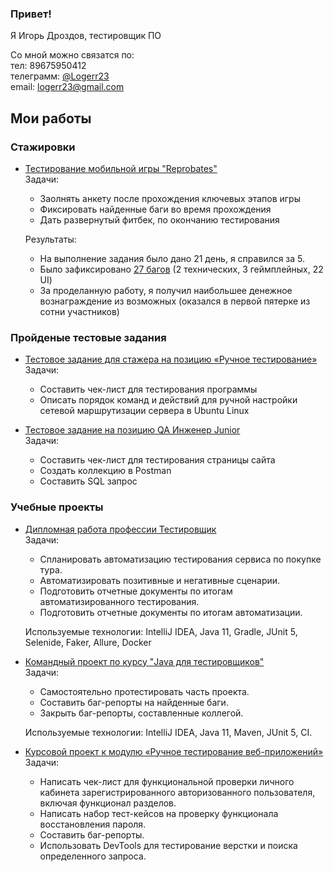 ### Привет! 
Я Игорь Дроздов, тестировщик ПО

Со мной можно связатся по:  
тел: 89675950412  
телеграмм: [@Logerr23](https://t.me/Logerr23)  
email: logerr23@gmail.com 

## Мои работы

### Стажировки
- [Тестирование мобильной игры "Reprobates"](https://github.com/Logerr23/Reprobates-reports)  
  Задачи:
  - Заолнять анкету после прохождения ключевых этапов игры
  - Фиксировать найденные баги во время прохождения
  - Дать развернутый фитбек, по окончанию тестирования
    
  Результаты:
  - На выполнение задания было дано 21 день, я справился за 5.
  - Было зафиксировано [27 багов](https://github.com/Logerr23/Reprobates-reports/issues) (2 технических, 3 геймплейных, 22 UI)
  - За проделанную работу, я получил наибольшее денежное вознаграждение из возможных (оказался в первой пятерке из сотни участников)

  
### Пройденые тестовые задания  
- [Тестовое задание для стажера на позицию «Ручное тестирование»](https://docs.google.com/document/d/1UdFWnC5pQ6XBBENcPdeoVRuO7wvBsKTz/edit?usp=sharing&ouid=111584979917580366121&rtpof=true&sd=true)  
  Задачи:
  - Составить чек-лист для тестирования программы
  - Описать порядок команд и действий для ручной настройки сетевой маршрутизации сервера в Ubuntu Linux

- [Тестовое задание на позицию QA Инженер Junior](https://github.com/Logerr23/testovoe_zadanie_2/tree/main)  
  Задачи:
  - Составить чек-лист для тестирования страницы сайта
  - Создать коллекцию в Postman
  - Составить SQL запрос

### Учебные проекты 

- [Дипломная работа профессии Тестировщик](https://github.com/Logerr23/DiplomQA)  
  Задачи:
  - Спланировать автоматизацию тестирования сервиса по покупке тура.
  - Автоматизировать позитивные и негативные сценарии.
  - Подготовить отчетные документы по итогам автоматизированного тестирования.
  - Подготовить отчетные документы по итогам автоматизации.

  Используемые технологии: IntelliJ IDEA, Java 11, Gradle, JUnit 5, Selenide, Faker, Allure, Docker

- [Командный проект по курсу "Java для тестировщиков"](https://github.com/Logerr23/javaqa-team-diplom)  
  Задачи:
  - Самостоятельно протестировать часть проекта.
  - Составить баг-репорты на найденные баги.
  - Закрыть баг-репорты, составленные коллегой.
  
  Используемые технологии: IntelliJ IDEA, Java 11, Maven, JUnit 5, CI. 

- [Курсовой проект к модулю «Ручное тестирование веб-приложений»](https://docs.google.com/spreadsheets/d/1lO4Wx7RH26oZ0wQkE6DdGXsP1R-GAMBZSn8lf0uOh68/edit#gid=0)  
  Задачи:
  - Написать чек-лист для функциональной проверки личного кабинета зарегистрированного авторизованного пользователя, включая функционал разделов.
  - Написать набор тест-кейсов на проверку функционала восстановления пароля.
  - Составить баг-репорты.
  - Использовать DevTools для тестирование верстки и поиска определенного запроса.
